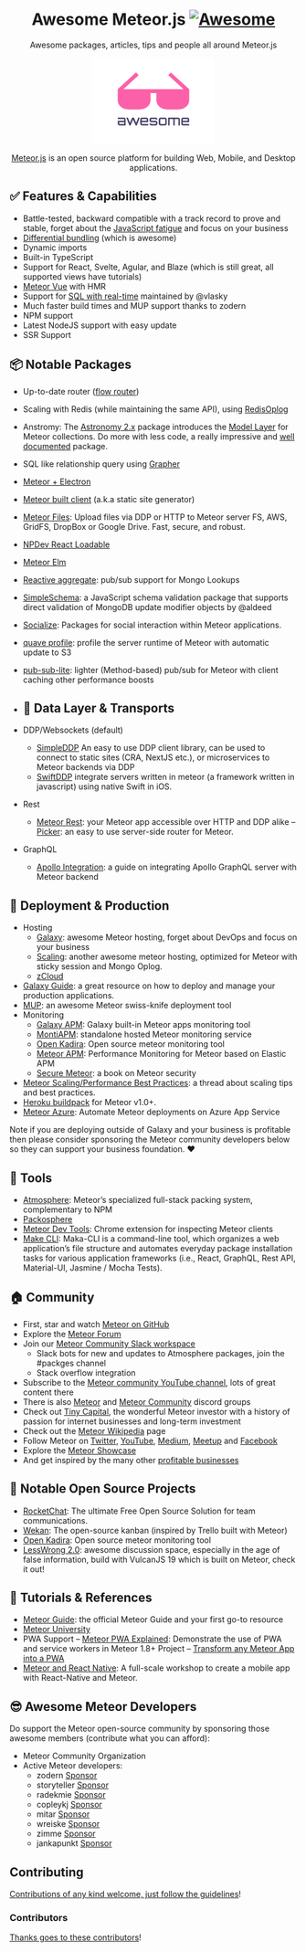 <div align="center">

<!-- title -->

<!--lint ignore no-dead-urls-->

# Awesome Meteor.js [![Awesome](https://awesome.re/badge.svg)](https://awesome.re)

<!-- subtitle -->

Awesome packages, articles, tips and people all around Meteor.js

<!-- image -->

<a href="" target="_blank" rel="noopener noreferrer">
  <img src="./assets/awesome.png" />
</a>

<!-- description -->

<a href="https://www.meteor.com" target="_blank" rel="noopener noreferrer">Meteor.js</a> is an open source platform for building Web, Mobile, and Desktop applications.

</div>

<!-- TOC -->

## ✅ Features & Capabilities
- Battle-tested, backward compatible with a track record to prove and stable, forget about the [JavaScript fatigue](https://medium.com/@ericclemmons/javascript-fatigue-48d4011b6fc4) and focus on your business
- [Differential bundling](https://blog.meteor.com/meteor-1-7-and-the-evergreen-dream-a8c1270b0901)  (which is awesome)
- Dynamic imports
- Built-in TypeScript
- Support for React, Svelte, Agular, and Blaze (which is still great, all supported views have tutorials)
- [Meteor Vue](https://github.com/meteor-vue/vue-meteor) with HMR 
- Support for [SQL with real-time](https://atmospherejs.com/vlasky/mysql) maintained by @vlasky 
- Much faster build times and MUP support thanks to zodern
- NPM support
- Latest NodeJS support with easy update
- SSR Support

## 📦 Notable Packages
- Up-to-date router ([flow router](https://github.com/VeliovGroup/flow-router)) 
- Scaling with Redis (while maintaining the same API), using [RedisOplog](https://github.com/cult-of-coders/redis-oplog) 
- Anstromy: The [Astronomy 2.x](https://atmospherejs.com/jagi/astronomy) package introduces the [Model Layer](https://en.wikipedia.org/wiki/Model%E2%80%93view%E2%80%93controller)  for Meteor collections. Do more with less code, a really impressive and [well documented](https://jagi.github.io/meteor-astronomy/#what-is-astronomy) package.
- SQL like relationship query using [Grapher](https://github.com/cult-of-coders/grapher)
- [Meteor + Electron](https://github.com/wojtkowiak/meteor-desktop) 
- [Meteor built client](https://forums.meteor.com/t/meteor-build-client-v1-0-pre-release/52980) (a.k.a static site generator)
- [Meteor Files](https://github.com/VeliovGroup/Meteor-Files#demo-application): Upload files via DDP or HTTP to Meteor server FS, AWS, GridFS, DropBox or Google Drive. Fast, secure, and robust.
- [NPDev React Loadable](https://forums.meteor.com/t/awesome-meteor-list/52981) 
- [Meteor Elm](https://forums.meteor.com/t/meteor-elm-example/50244) 
- [Reactive aggregate](https://github.com/robfallows/tunguska-reactive-aggregate): pub/sub support for Mongo Lookups
- [SimpleSchema](https://github.com/longshotlabs/simpl-schema): a JavaScript schema validation package that supports direct validation of MongoDB update modifier objects by @aldeed
- [Socialize](https://atmospherejs.com/socialize): Packages for social interaction within Meteor applications.
- [quave profile](https://atmospherejs.com/quave/profile): profile the server runtime of Meteor with automatic update to S3 
- [pub-sub-lite](https://github.com/adtribute/pub-sub-lite): lighter (Method-based) pub/sub for Meteor with client caching other performance boosts

- ## 🚌 Data Layer & Transports

- DDP/Websockets (default)
   - [SimpleDDP](https://forums.meteor.com/t/awesome-meteor-list/52981) An easy to use DDP client library, can be used to connect to static sites (CRA, NextJS etc.), or microservices to Meteor backends via DDP 
   - [SwiftDDP](https://github.com/EngrAhsanAli/MeteorDDP) integrate servers written in meteor (a framework written in javascript) using native Swift in iOS.
- Rest 
   - [Meteor Rest](https://github.com/stubailo/meteor-rest): your Meteor app accessible over HTTP and DDP alike
   – [Picker](https://github.com/meteorhacks/picker): an easy to use server-side router for Meteor.
- GraphQL 
   - [Apollo Integration](https://www.apollographql.com/docs/react/v2/integrations/meteor/): a guide on integrating Apollo GraphQL server with Meteor backend

## 🚀 Deployment & Production

- Hosting
   - [Galaxy](https://www.meteor.com/cloud/): awesome Meteor hosting, forget about DevOps and focus on your business
   - [Scaling](https://doc.scalingo.com/languages/meteorjs/tutorial): another awesome meteor hosting, optimized for Meteor with sticky session and Mongo Oplog.
   - [zCloud](https://docs.zcloud.ws/docs/technologies/meteor)
- [Galaxy Guide](https://galaxy-guide.meteor.com/): a great resource on how to deploy and manage your production applications.
- [MUP](https://meteor-up.com/): an awesome Meteor swiss-knife deployment tool 
- Monitoring 
    - [Galaxy APM](https://galaxy-guide.meteor.com/apm-getting-started.html): Galaxy built-in Meteor apps monitoring tool
    - [MontiAPM](https://montiapm.com/): standalone hosted Meteor monitoring service
    - [Open Kadira](https://github.com/kadira-open/kadira-server): Open source meteor monitoring tool
    - [Meteor APM](https://montiapm.com/): Performance Monitoring for Meteor based on Elastic APM
    - [Secure Meteor](https://www.securemeteor.com/): a book on Meteor security
- [Meteor Scaling/Performance Best Practices](https://forums.meteor.com/t/meteor-scaling-performance-best-practices/52886): a thread about scaling tips and best practices.
- [Heroku buildpack](https://github.com/AdmitHub/meteor-buildpack-horse) for Meteor v1.0+. 
- [Meteor Azure](https://github.com/fractal-code/meteor-azure): Automate Meteor deployments on Azure App Service

Note if you are deploying outside of Galaxy and your business is profitable then please consider sponsoring the Meteor community developers below so they can support your business foundation. :heart:

## 🧰 Tools

- [Atmosphere](https://atmospherejs.com/): Meteor’s specialized full-stack packing system, complementary to NPM
- [Packosphere](https://packosphere.com/)
- [Meteor Dev Tools](https://forums.meteor.com/t/meteor-devtools-evolved/52017): Chrome extension for inspecting Meteor clients
- [Make CLI](https://github.com/maka-io/maka-cli): Maka-CLI is a command-line tool, which organizes a web application’s file structure and automates everyday package installation tasks for various application frameworks (i.e., React, GraphQL, Rest API, Material-UI, Jasmine / Mocha Tests).

## 🏠 Community

- First, star and watch [Meteor on GitHub](https://github.com/meteor/meteor) 
- Explore the [Meteor Forum](https://forums.meteor.com/) 
- Join our [Meteor Community Slack workspace](https://forums.meteor.com/t/awesome-meteor-list/52981) 
    - Slack bots for new and updates to Atmosphere packages, join the #packges channel 
    - Stack overflow integration  
- Subscribe to the [Meteor community YouTube channel](https://www.youtube.com/@meteorjscommunity), lots of great content there
- There is also [Meteor](https://discord.com/invite/bnf2Hju) and [Meteor Community](https://discord.com/invite/8E4SKQF) discord groups 
- Check out [Tiny Capital](https://www.tiny.com/), the wonderful Meteor investor with a history of passion for internet businesses and long-term investment
- Check out the [Meteor Wikipedia](https://en.wikipedia.org/wiki/Meteor_(web_framework)) page 
- Follow Meteor on [Twitter](https://twitter.com/meteorjs), [YouTube](https://www.youtube.com/user/MeteorVideos), [Medium](https://blog.meteor.com/), [Meetup](https://www.meetup.com/topics/meteor/) and [Facebook](https://www.facebook.com/meteorjs/) 
- Explore the [Meteor Showcase](https://www.meteor.com/showcase) 
- And get inspired by the many other [profitable businesses](https://forums.meteor.com/t/meteor-products-that-make-money/52735) 

## 🌱 Notable Open Source Projects

- [RocketChat](https://www.rocket.chat/): The ultimate Free Open Source Solution for team communications.
- [Wekan](https://github.com/wekan/wekan): The open-source kanban (inspired by Trello built with Meteor)
- [Open Kadira](https://github.com/kadira-open/kadira-server): Open source meteor monitoring tool
- [LessWrong 2.0](https://www.lesswrong.com/posts/HJDbyFFKf72F52edp/welcome-to-lesswrong-2-0): awesome discussion space, especially in the age of false information, build with VulcanJS 19 which is built on Meteor, check it out!

## 📖 Tutorials & References

- [Meteor Guide](https://guide.meteor.com/): the official Meteor Guide and your first go-to resource
- [Meteor University](https://university.meteor.com/)
- PWA Support
   – [Meteor PWA Explained](https://github.com/activitree/Meteor-PWA-Explained): Demonstrate the use of PWA and service workers in Meteor 1.8+ Project
   – [Transform any Meteor App into a PWA](https://dev.to/jankapunkt/transform-any-meteor-app-into-a-pwa-4k44)
- [Meteor and React Native](https://dev.to/jankapunkt/meteor-and-react-native-create-a-native-mobile-app-2ile): A full-scale workshop to create a mobile app with React-Native and Meteor.

 ## 😎 Awesome Meteor Developers

Do support the Meteor open-source community by sponsoring those awesome members (contribute what you can afford):

- Meteor Community Organization 
- Active Meteor developers:
   - zodern [Sponsor](https://github.com/sponsors/zodern)
   - storyteller [Sponsor](https://github.com/sponsors/StorytellerCZ)
   - radekmie [Sponsor](https://github.com/sponsors/radekmie)
   - copleykj [Sponsor](https://github.com/sponsors/copleykj) 
   - mitar [Sponsor](https://github.com/sponsors/mitar) 
   - wreiske [Sponsor](https://github.com/sponsors/wreiske) 
   - zimme [Sponsor](https://github.com/sponsors/zimme)
   - jankapunkt [Sponsor](https://github.com/sponsors/jankapunkt) 

## Contributing

[Contributions of any kind welcome, just follow the guidelines](contributing.md)!

### Contributors

[Thanks goes to these contributors](https://github.com/Meteor-Community-Packages/awesome-meteor/graphs/contributors)!
